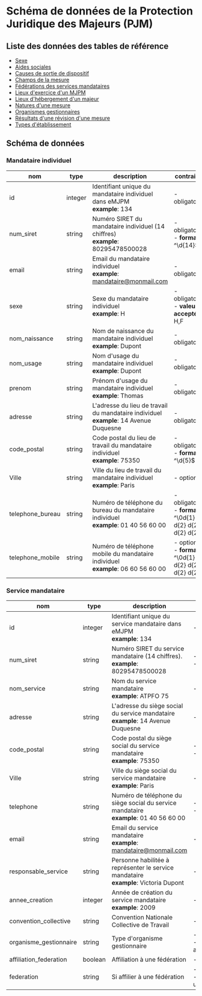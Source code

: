 # Schéma de données de la Protection Juridique des Majeurs (PJM)

## Liste des données des tables de référence

- [Sexe](./datas/sexe.csv)
- [Aides sociales](./datas/aide-sociale.csv)
- [Causes de sortie de dispositif](./datas/cause-sortie.csv)
- [Champs de la mesure](./datas/champs-mesure.csv)
- [Fédérations des services mandataires](./datas/federation-service.csv)
- [Lieux d'exercice d'un MJPM](./datas/lieu-exercice-mjpm.csv)
- [Lieux d'hébergement d'un majeur](./datas/lieu-hebergement-majeur.csv)
- [Natures d'une mesure](./datas/nature-mesure.csv)
- [Organismes gestionnaires](./datas/organisme-gestionnaire.csv)
- [Résultats d'une révision d'une mesure](./datas/resultat-revision-mesure.csv)
- [Types d'établissement](./datas/type-etablissement.csv)

## Schéma de données

### Mandataire individuel

|nom|type|description|contrainte|
|-|-|-|-|
|id|integer|Identifiant unique du mandataire individuel dans eMJPM<br>**example**: 134|- obligatoire|
|num_siret|string|Numéro SIRET du mandataire individuel (14 chiffres)<br>**example**: 80295478500028|- obligatoire<br>- **format**: ^\d{14}$|
|email|string|Email du mandataire individuel<br>**example**: mandataire@monmail.com|- obligatoire|
|sexe|string|Sexe du mandataire individuel<br>**example**: H|- obligatoire<br>- **valeurs acceptées**: H,F|
|nom_naissance|string|Nom de naissance du mandataire individuel<br>**example**: Dupont|- obligatoire|
|nom_usage|string|Nom d'usage du mandataire individuel<br>**example**: Dupont|- obligatoire|
|prenom|string|Prénom d'usage du mandataire individuel<br>**example**: Thomas|- obligatoire|
|adresse|string|L'adresse du lieu de travail du mandataire individuel<br>**example**: 14 Avenue Duquesne|- obligatoire|
|code_postal|string|Code postal du lieu de travail du mandataire individuel<br>**example**: 75350|- obligatoire<br>- **format**: ^\d{5}$|
|Ville|string|Ville du lieu de travail du mandataire individuel<br>**example**: Paris|- optionnel|
|telephone_bureau|string|Numéro de téléphone du bureau du mandataire individuel<br>**example**: 01 40 56 60 00|- obligatoire<br>- **format**: ^\0d{1} d{2} d{2} d{2} d{2}$|
|telephone_mobile|string|Numéro de téléphone mobile du mandataire individuel<br>**example**: 06 60 56 60 00|- optionnel<br>- **format**: ^\0d{1} d{2} d{2} d{2} d{2}$|

### Service mandataire

|nom|type|description|contrainte|
|-|-|-|-|
|id|integer|Identifiant unique du service mandataire dans eMJPM<br>**example**: 134|- obligatoire|
|num_siret|string|Numéro SIRET du service mandataire (14 chiffres).<br>**example**: 80295478500028|- obligatoire<br>- **format**: ^\d{14}$|
|nom_service|string|Nom du service mandataire<br>**example**: ATPFO 75|- obligatoire|
|adresse|string|L'adresse du siège social du service mandataire<br>**example**: 14 Avenue Duquesne|- obligatoire|
|code_postal|string|Code postal du siège social du service mandataire<br>**example**: 75350|- obligatoire<br>- **format**: ^\d{5}$|
|Ville|string|Ville du siège social du service mandataire<br>**example**: Paris|- optionnel|
|telephone|string|Numéro de téléphone du siège social du service mandataire<br>**example**: 01 40 56 60 00|- obligatoire<br>- **format**: ^\0d{1} d{2} d{2} d{2} d{2}$|
|email|string|Email du service mandataire<br>**example**: mandataire@monmail.com|- obligatoire|
|responsable_service|string|Personne habilitée à représenter le service mandataire<br>**example**: Victoria Dupont|- obligatoire|
|annee_creation|integer|Année de création du service mandataire<br>**example**: 2009|- obligatoire|
|convention_collective|string|Convention Nationale Collective de Travail|- obligatoire|
|organisme_gestionnaire|string|Type d'organisme gestionnaire|- obligatoire<br>- **valeurs acceptées**: association,ccas,organisme_securite_sociale|
|affiliation_federation|boolean|Affiliation à une fédération|- obligatoire|
|federation|string|Si affilier à une fédération|- obligatoire<br>- **valeurs acceptées**: unaf,unapei,fnat,autre_federation|


